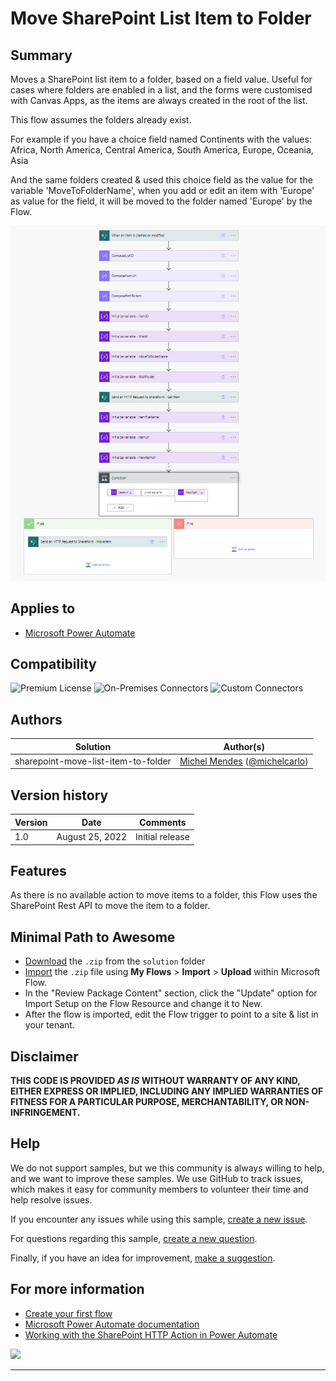 # Move SharePoint List Item to Folder

## Summary

Moves a SharePoint list item to a folder, based on a field value. Useful for cases where folders are enabled in a list, and the forms were customised with Canvas Apps, as the items are always created in the root of the list.

This flow assumes the folders already exist.

For example if you have a choice field named Continents with the values: Africa, North America, Central America, South America, Europe, Oceania, Asia

And the same folders created & used this choice field as the value for the variable 'MoveToFolderName', when you add or edit an item with 'Europe' as value for the field, it will be moved to the folder named 'Europe' by the Flow.

![picture of the sample](assets/flow-overview.png)

## Applies to

* [Microsoft Power Automate](https://docs.microsoft.com/power-automate/)

## Compatibility

![Premium License](https://img.shields.io/badge/Premium%20License-Not%20Required-green.svg "Premium license not required")
![On-Premises Connectors](https://img.shields.io/badge/On--Premises%20Connectors-No-green.svg "Does not use on-premise connectors")
![Custom Connectors](https://img.shields.io/badge/Custom%20Connectors-Not%20Required-green.svg "Does not use custom connectors")

## Authors

Solution|Author(s)
--------|---------
sharepoint-move-list-item-to-folder | [Michel Mendes](https://github.com/michelcarlo) ([@michelcarlo](https://twitter.com/michelcarlo))

## Version history

Version|Date|Comments
-------|----|--------
1.0|August 25, 2022|Initial release

## Features

As there is no available action to move items to a folder, this Flow uses the SharePoint Rest API to move the item to a folder.

## Minimal Path to Awesome

* [Download](solution/move-sharepoint-list-item-to-folder) the `.zip` from the `solution` folder
* [Import](https://flow.microsoft.com/en-us/blog/import-export-bap-packages/) the `.zip` file using **My Flows** > **Import** > **Upload** within Microsoft Flow.
* In the "Review Package Content" section, click the "Update" option for Import Setup on the Flow Resource and change it to New.
* After the flow is imported, edit the Flow trigger to point to a site & list in your tenant.


## Disclaimer

**THIS CODE IS PROVIDED *AS IS* WITHOUT WARRANTY OF ANY KIND, EITHER EXPRESS OR IMPLIED, INCLUDING ANY IMPLIED WARRANTIES OF FITNESS FOR A PARTICULAR PURPOSE, MERCHANTABILITY, OR NON-INFRINGEMENT.**

## Help

We do not support samples, but we this community is always willing to help, and we want to improve these samples. We use GitHub to track issues, which makes it easy for  community members to volunteer their time and help resolve issues.

If you encounter any issues while using this sample, [create a new issue](https://github.com/pnp/powerautomate-samples/issues/new?assignees=&labels=Needs%3A+Triage+%3Amag%3A%2Ctype%3Abug-suspected&template=bug-report.yml&sample=YOURSAMPLENAME&authors=@YOURGITHUBUSERNAME&title=YOURSAMPLENAME%20-%20).

For questions regarding this sample, [create a new question](https://github.com/pnp/powerautomate-samples/issues/new?assignees=&labels=Needs%3A+Triage+%3Amag%3A%2Ctype%3Abug-suspected&template=question.yml&sample=YOURSAMPLENAME&authors=@YOURGITHUBUSERNAME&title=YOURSAMPLENAME%20-%20).

Finally, if you have an idea for improvement, [make a suggestion](https://github.com/pnp/powerautomate-samples/issues/new?assignees=&labels=Needs%3A+Triage+%3Amag%3A%2Ctype%3Abug-suspected&template=suggestion.yml&sample=YOURSAMPLENAME&authors=@YOURGITHUBUSERNAME&title=YOURSAMPLENAME%20-%20).

## For more information

- [Create your first flow](https://docs.microsoft.com/en-us/power-automate/getting-started#create-your-first-flow)
- [Microsoft Power Automate documentation](https://docs.microsoft.com/en-us/power-automate/)
- [Working with the SharePoint HTTP Action in Power Automate](https://docs.microsoft.com/en-us/sharepoint/dev/business-apps/power-automate/guidance/working-with-send-sp-http-request)


<img src="https://telemetry.sharepointpnp.com/powerautomate-samples/samples/readme-template" />

---
